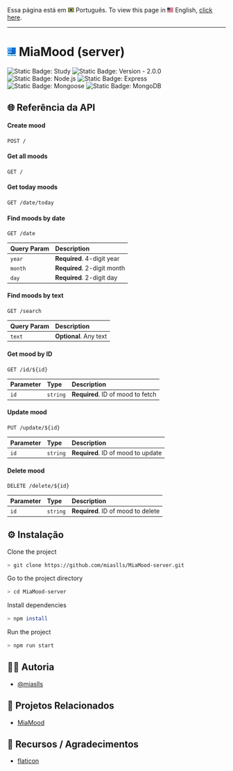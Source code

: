 Essa página está em <img src="assets/img/flag-pt-br.png" width="14" alt="Português"> Português.
To view this page in <img src="assets/img/flag-en.png" width="14" alt="English"> English, [click here](./README.md).

---

# <img src="assets/img/server.png" width="20" alt="Server icon"> MiaMood (server)

![Static Badge: Study](https://img.shields.io/badge/personal-mediumpurple)
![Static Badge: Version - 2.0.0](https://img.shields.io/badge/version-2.0.0-green)
![Static Badge: Node.js](https://img.shields.io/badge/Node.js-5a5a5a?logo=nodedotjs)
![Static Badge: Express](https://img.shields.io/badge/Express-5a5a5a?logo=express)
![Static Badge: Mongoose](https://img.shields.io/badge/Mongoose-5a5a5a?logo=mongoose)
![Static Badge: MongoDB](https://img.shields.io/badge/MongoDB-5a5a5a?logo=mongodb)

## 🌐 Referência da API

#### Create mood

```http
POST /
```

#### Get all moods

```http
GET /
```

#### Get today moods

```http
GET /date/today
```

#### Find moods by date

```http
GET /date
```

| Query Param | Description                 |
| :---------- | :-------------------------- |
| `year`      | **Required**. 4-digit year  |
| `month`     | **Required**. 2-digit month |
| `day`       | **Required**. 2-digit day   |

#### Find moods by text

```http
GET /search
```

| Query Param | Description            |
| :---------- | :--------------------- |
| `text`      | **Optional**. Any text |

#### Get mood by ID

```http
GET /id/${id}
```

| Parameter | Type     | Description                       |
| :-------- | :------- | :-------------------------------- |
| `id`      | `string` | **Required**. ID of mood to fetch |

#### Update mood

```http
PUT /update/${id}
```

| Parameter | Type     | Description                        |
| :-------- | :------- | :--------------------------------- |
| `id`      | `string` | **Required**. ID of mood to update |

#### Delete mood

```http
DELETE /delete/${id}
```

| Parameter | Type     | Description                        |
| :-------- | :------- | :--------------------------------- |
| `id`      | `string` | **Required**. ID of mood to delete |

## ⚙️ Instalação

Clone the project

```bash
> git clone https://github.com/miaslls/MiaMood-server.git
```

Go to the project directory

```bash
> cd MiaMood-server
```

Install dependencies

```bash
> npm install
```

Run the project

```bash
> npm run start
```

## 👩‍💻 Autoria

- [@miaslls](https://www.github.com/miaslls)

## 📑 Projetos Relacionados

- [MiaMood](https://www.github.com/miaslls/MiaMood#readme)

## 🫶 Recursos / Agradecimentos

- [flaticon](https://www.flaticon.com)
